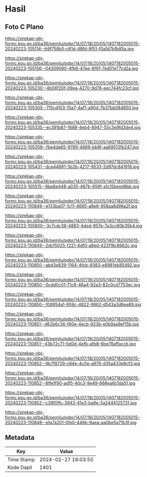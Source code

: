 # Hasil

## Foto C Plano

https://sirekap-obj-formc.kpu.go.id/ba36/pemilu/pdpr/14/07/18/20/05/1407182005015-20240223-105114--b9f758b5-c61d-48fd-9f51-f0a1d7bfb85a.jpg

https://sirekap-obj-formc.kpu.go.id/ba36/pemilu/pdpr/14/07/18/20/05/1407182005015-20240223-105156--04309080-4fb6-47ee-8f91-7ed01e77cd2a.jpg

https://sirekap-obj-formc.kpu.go.id/ba36/pemilu/pdpr/14/07/18/20/05/1407182005015-20240223-105230--4b06f20f-09ea-4270-9d78-eec744fc23cf.jpg

https://sirekap-obj-formc.kpu.go.id/ba36/pemilu/pdpr/14/07/18/20/05/1407182005015-20240223-105305--715cd103-15a7-4af1-a90d-7b37bb084850.jpg

https://sirekap-obj-formc.kpu.go.id/ba36/pemilu/pdpr/14/07/18/20/05/1407182005015-20240223-105335--ec391b87-1688-4eb4-8947-55c3e9fd3de4.jpg

https://sirekap-obj-formc.kpu.go.id/ba36/pemilu/pdpr/14/07/18/20/05/1407182005015-20240223-105359--fbe4da65-9789-4869-bb8f-aa69513fb247.jpg

https://sirekap-obj-formc.kpu.go.id/ba36/pemilu/pdpr/14/07/18/20/05/1407182005015-20240223-105431--dce44691-3b2b-4217-9533-2d97dc841916.jpg

https://sirekap-obj-formc.kpu.go.id/ba36/pemilu/pdpr/14/07/18/20/05/1407182005015-20240223-105515--8ba6e448-a035-467b-859f-a1c15beed8bb.jpg

https://sirekap-obj-formc.kpu.go.id/ba36/pemilu/pdpr/14/07/18/20/05/1407182005015-20240223-110849--e133ba07-1c11-4685-a6e6-958aa8d98a2f.jpg

https://sirekap-obj-formc.kpu.go.id/ba36/pemilu/pdpr/14/07/18/20/05/1407182005015-20240223-105800--3c7cdc38-4883-4ded-957e-7a3cc60b35b4.jpg

https://sirekap-obj-formc.kpu.go.id/ba36/pemilu/pdpr/14/07/18/20/05/1407182005015-20240223-110849--2dcf5025-f221-4df0-a8ed-422f18c8662c.jpg

https://sirekap-obj-formc.kpu.go.id/ba36/pemilu/pdpr/14/07/18/20/05/1407182005015-20240223-110850--abd3e839-1164-4fcb-9383-e8981eb85492.jpg

https://sirekap-obj-formc.kpu.go.id/ba36/pemilu/pdpr/14/07/18/20/05/1407182005015-20240223-110850--0cdd0c01-71c8-46a4-92a3-82c0cd7753ec.jpg

https://sirekap-obj-formc.kpu.go.id/ba36/pemilu/pdpr/14/07/18/20/05/1407182005015-20240223-110850--108954a1-959c-4822-9862-d543a3d8ea89.jpg

https://sirekap-obj-formc.kpu.go.id/ba36/pemilu/pdpr/14/07/18/20/05/1407182005015-20240223-110851--d62b6c36-f60e-4ecb-923b-e0b9aa9ef15b.jpg

https://sirekap-obj-formc.kpu.go.id/ba36/pemilu/pdpr/14/07/18/20/05/1407182005015-20240223-110851--43b72c71-0d0d-4efb-afb8-6be78affaccb.jpg

https://sirekap-obj-formc.kpu.go.id/ba36/pemilu/pdpr/14/07/18/20/05/1407182005015-20240223-110852--9b7f8729-c64e-4c0e-a979-d35a433e8cf3.jpg

https://sirekap-obj-formc.kpu.go.id/ba36/pemilu/pdpr/14/07/18/20/05/1407182005015-20240223-110852--8ffe1f90-adf5-40c3-9e49-868ea6c1da51.jpg

https://sirekap-obj-formc.kpu.go.id/ba36/pemilu/pdpr/14/07/18/20/05/1407182005015-20240223-110852--c39f0ffc-3943-41e3-ba9e-5a2444125731.jpg

https://sirekap-obj-formc.kpu.go.id/ba36/pemilu/pdpr/14/07/18/20/05/1407182005015-20240223-110848--efa7a201-0fe0-446b-9aea-aa0be5a71b3f.jpg


## Metadata

| Key        | Value               |
| ---------- | ------------------- |
| Time Stamp | 2024-02-27 16:03:50 |
| Kode Dapil | 1401                |




